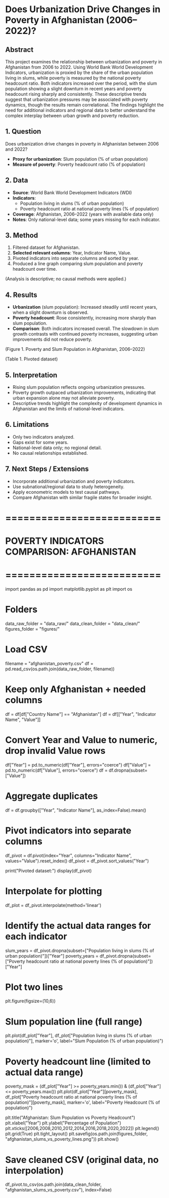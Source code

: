 # Does Urbanization Drive Changes in Poverty in Afghanistan (2006–2022)?

## Abstract

This project examines the relationship between urbanization and poverty in Afghanistan from 2006 to 2022. Using World Bank World Development Indicators, urbanization is proxied by the share of the urban population living in slums, while poverty is measured by the national poverty headcount ratio. Both indicators increased over the period, with the slum population showing a slight downturn in recent years and poverty headcount rising sharply and consistently. These descriptive trends suggest that urbanization pressures may be associated with poverty dynamics, though the results remain correlational. The findings highlight the need for additional indicators and regional data to better understand the complex interplay between urban growth and poverty reduction.

## 1. Question

Does urbanization drive changes in poverty in Afghanistan between 2006 and 2022?
- **Proxy for urbanization**: Slum population (% of urban population)
- **Measure of poverty**: Poverty headcount ratio (% of population)

## 2. Data

- **Source**: World Bank World Development Indicators (WDI)
- **Indicators**:
  - Population living in slums (% of urban population)
  - Poverty headcount ratio at national poverty lines (% of population)
- **Coverage**: Afghanistan, 2006–2022 (years with available data only)
- **Notes**: Only national-level data; some years missing for each indicator.

## 3. Method

1. Filtered dataset for Afghanistan.
2. **Selected relevant columns**: Year, Indicator Name, Value.
3. Pivoted indicators into separate columns and sorted by year.
4. Produced a line graph comparing slum population and poverty headcount over time.

(Analysis is descriptive; no causal methods were applied.)

## 4. Results

- **Urbanization** (slum population): Increased steadily until recent years, when a slight downturn is observed.
- **Poverty headcount**: Rose consistently, increasing more sharply than slum population.
- **Comparison**: Both indicators increased overall. The slowdown in slum growth contrasts with continued poverty increases, suggesting urban improvements did not reduce poverty.

(Figure 1. Poverty and Slum Population in Afghanistan, 2006–2022)

(Table 1. Pivoted dataset)

## 5. Interpretation

- Rising slum population reflects ongoing urbanization pressures.
- Poverty growth outpaced urbanization improvements, indicating that urban expansion alone may not alleviate poverty.
- Descriptive trends highlight the complexity of development dynamics in Afghanistan and the limits of national-level indicators.

## 6. Limitations

- Only two indicators analyzed.
- Gaps exist for some years.
- National-level data only; no regional detail.
- No causal relationships established.

## 7. Next Steps / Extensions

- Incorporate additional urbanization and poverty indicators.
- Use subnational/regional data to study heterogeneity.
- Apply econometric models to test causal pathways.
- Compare Afghanistan with similar fragile states for broader insight.

# ==========================
# POVERTY INDICATORS COMPARISON: AFGHANISTAN
# ==========================

import pandas as pd
import matplotlib.pyplot as plt
import os

# Folders
data_raw_folder = "data_raw/"
data_clean_folder = "data_clean/"
figures_folder = "figures/"

# Load CSV
filename = "afghanistan_poverty.csv"
df = pd.read_csv(os.path.join(data_raw_folder, filename))

# Keep only Afghanistan + needed columns
df = df[df["Country Name"] == "Afghanistan"]
df = df[["Year", "Indicator Name", "Value"]]

# Convert Year and Value to numeric, drop invalid Value rows
df["Year"] = pd.to_numeric(df["Year"], errors="coerce")
df["Value"] = pd.to_numeric(df["Value"], errors="coerce")
df = df.dropna(subset=["Value"])

# Aggregate duplicates
df = df.groupby(["Year", "Indicator Name"], as_index=False).mean()

# Pivot indicators into separate columns
df_pivot = df.pivot(index="Year", columns="Indicator Name", values="Value").reset_index()
df_pivot = df_pivot.sort_values("Year")

print("Pivoted dataset:")
display(df_pivot)

# Interpolate for plotting
df_plot = df_pivot.interpolate(method='linear')

# Identify the actual data ranges for each indicator
slum_years = df_pivot.dropna(subset=["Population living in slums (% of urban population)"])["Year"]
poverty_years = df_pivot.dropna(subset=["Poverty headcount ratio at national poverty lines (% of population)"])["Year"]

# Plot two lines
plt.figure(figsize=(10,6))

# Slum population line (full range)
plt.plot(df_plot["Year"], 
         df_plot["Population living in slums (% of urban population)"], 
         marker='o', label="Slum Population (% of urban population)")

# Poverty headcount line (limited to actual data range)
poverty_mask = (df_plot["Year"] >= poverty_years.min()) & (df_plot["Year"] <= poverty_years.max())
plt.plot(df_plot["Year"][poverty_mask], 
         df_plot["Poverty headcount ratio at national poverty lines (% of population)"][poverty_mask], 
         marker='o', label="Poverty Headcount (% of population)")

plt.title("Afghanistan: Slum Population vs Poverty Headcount")
plt.xlabel("Year")
plt.ylabel("Percentage of Population")
plt.xticks([2006,2008,2010,2012,2014,2016,2018,2020,2022])
plt.legend()
plt.grid(True)
plt.tight_layout()
plt.savefig(os.path.join(figures_folder, "afghanistan_slums_vs_poverty_lines.png"))
plt.show()

# Save cleaned CSV (original data, no interpolation)
df_pivot.to_csv(os.path.join(data_clean_folder, "afghanistan_slums_vs_poverty.csv"), index=False)
